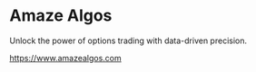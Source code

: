 # Amaze Algos

Unlock the power of options trading with data-driven precision.

https://www.amazealgos.com
